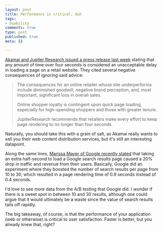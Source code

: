 ```yaml
--- 
layout: post
title: Performance is critical, duh
tags: 
- Usability
comments: true
type: post
published: true
meta: {}

---
```

<a href="http://www.akamai.com/html/about/press/releases/2006/press_110606.html">Akamai and Jupiter Research issued a press release last week</a> stating that any amount of time over four seconds is considered an unacceptable delay in loading a page on a retail website. They cited several negative consequences of ignoring said advice:
  <blockquote>The consequences for an online retailer whose site underperforms include diminished goodwill, negative brand perception, and, most important, significant loss in overall sales.

  Online shopper loyalty is contingent upon quick page loading, especially for high-spending shoppers and those with greater tenure.

  JupiterResearch recommends that retailers make every effort to keep page rendering to no longer than four seconds. </blockquote>

  Naturally, you should take this with a grain of salt, as Akamai really wants to sell you their web content distribution services, but it's still an interesting datapoint.

  Along the same lines, <a href="http://glinden.blogspot.com/2006/11/marissa-mayer-at-web-20.html">Marissa Mayer of Google recently stated</a> that taking an extra half-second to load a Google search results page caused a 20% drop in traffic and revenue from their users. Basically, Google did an experiment where they boosted the number of search results per page from 10 to 30, which resulted in a page rendering time of 0.9 seconds instead of 0.4 seconds.

  I'd love to see more data from the A/B testing that Google did. I wonder if there is a sweet spot in between 10 and 30 results, although one could argue that it would ultimately be a waste since the value of search results tails off rapidly.

  The big takeaway, of course, is that the performance of your application (web or otherwise) is critical to user satisfaction. Faster is better, but you already knew that, right?
